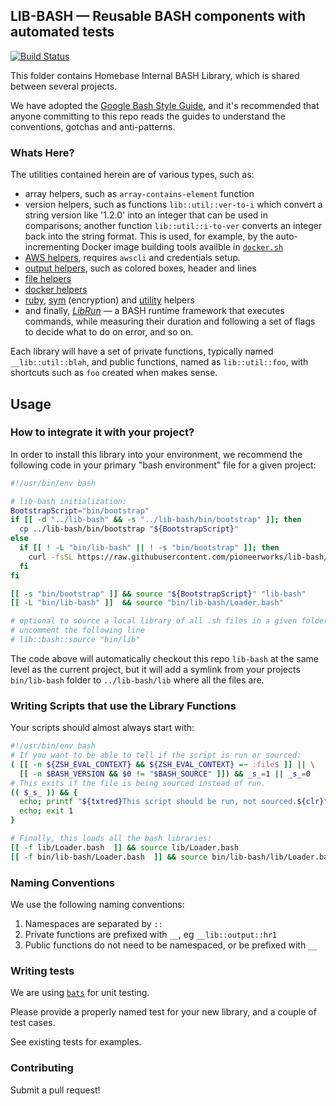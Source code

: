 ## LIB-BASH — Reusable BASH components with automated tests

[![Build Status](https://travis-ci.org/pioneerworks/lib-bash.svg?branch=master)](https://travis-ci.org/pioneerworks/lib-bash)

This folder contains Homebase Internal BASH Library, which is shared between several projects.

We have adopted the [Google Bash Style Guide](https://google.github.io/styleguide/shell.xml), and it's recommended that anyone committing to this repo reads the guides to understand the conventions, gotchas and anti-patterns.

### Whats Here?

The utilities contained herein are of various types, such as:

 * array helpers, such as `array-contains-element` function
 * version helpers, such as functions `lib::util::ver-to-i` which convert a string version like '1.2.0' into an integer that can be used in comparisons; another function `lib::util::i-to-ver` converts an integer back into the string format. This is used, for example, by the auto-incrementing Docker image building tools availble in [`docker.sh`](lib/docker.sh)
 * [AWS helpers](lib/aws.sh), requires `awscli` and credentials setup.
 * [output helpers](lib/output.sh), such as colored boxes, header and lines
 * [file helpers](lib/file.sh)
 * [docker helpers](lib/docker.sh)
 * [ruby](lib/ruby.sh), [sym](lib/sym.sh) (encryption) and [utility](lib/utility.sh) helpers
 * and finally, [*LibRun*](lib/runtime.sh) — a BASH runtime framework that executes commands, while measuring their duration and following a set of flags to decide what to do on error, and so on.

Each library will have a set of private functions, typically named `__lib::util::blah`, and public functions, named as `lib::util::foo`, with shortcuts such as `foo` created when makes sense.

## Usage

### How to integrate it with your project?

In order to install this library into your environment, we recommend the following code in your primary "bash environment" file for a given project:

```bash
#!/usr/bin/env bash

# lib-bash initialization:
BootstrapScript="bin/bootstrap"
if [[ -d "../lib-bash" && -s "../lib-bash/bin/bootstrap" ]]; then
  cp ../lib-bash/bin/bootstrap "${BootstrapScript}"
else
  if [[ ! -L "bin/lib-bash" || ! -s "bin/bootstrap" ]]; then
    curl -fsSL https://raw.githubusercontent.com/pioneerworks/lib-bash/master/bin/bootstrap > "${BootstrapScript}"
  fi
fi

[[ -s "bin/bootstrap" ]] && source "${BootstrapScript}" "lib-bash"
[[ -L "bin/lib-bash" ]]  && source "bin/lib-bash/Loader.bash"

# optional to source a local library of all .sh files in a given folder (non-recursively)
# uncomment the following line
# lib::bash::source "bin/lib"
```

The code above will automatically checkout this repo  `lib-bash` at the same level as the current project, but it will add a symlink from your projects `bin/lib-bash` folder to `../lib-bash/lib` where all the files are.

### Writing Scripts that use the Library Functions

Your scripts should almost always start with:

```bash
#!/usr/bin/env bash
# If you want to be able to tell if the script is run or sourced:
( [[ -n ${ZSH_EVAL_CONTEXT} && ${ZSH_EVAL_CONTEXT} =~ :file$ ]] || \
  [[ -n $BASH_VERSION && $0 != "$BASH_SOURCE" ]]) && _s_=1 || _s_=0
# This exits if the file is being sourced instead of run.
(( $_s_ )) && {
  echo; printf "${txtred}This script should be run, not sourced.${clr}\n"
  echo; exit 1
}

# Finally, this loads all the bash libraries:
[[ -f lib/Loader.bash  ]] && source lib/Loader.bash
[[ -f bin/lib-bash/Loader.bash  ]] && source bin/lib-bash/lib/Loader.bash
```

### Naming Conventions

We use the following naming conventions:

 1. Namespaces are separated by `::`
 2. Private functions are prefixed with `__`, eg `__lib::output::hr1`
 3. Public functions do not need to be namespaced, or be prefixed with `__`

### Writing tests

We are using [`bats`](https://github.com/sstephenson/bats.git) for unit testing.

Please provide a properly named test for your new library, and a couple of test cases.

See existing tests for examples.


### Contributing

Submit a pull request!
